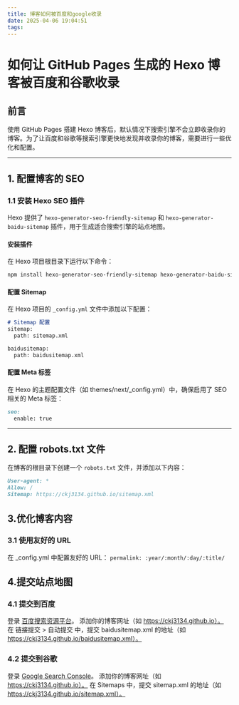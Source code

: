 ```yaml
---
title: 博客如何被百度和google收录
date: 2025-04-06 19:04:51
tags:
---
```


# 如何让 GitHub Pages 生成的 Hexo 博客被百度和谷歌收录

## 前言
使用 GitHub Pages 搭建 Hexo 博客后，默认情况下搜索引擎不会立即收录你的博客。为了让百度和谷歌等搜索引擎更快地发现并收录你的博客，需要进行一些优化和配置。

---

## 1. 配置博客的 SEO

### 1.1 安装 Hexo SEO 插件
Hexo 提供了 `hexo-generator-seo-friendly-sitemap` 和 `hexo-generator-baidu-sitemap` 插件，用于生成适合搜索引擎的站点地图。

#### 安装插件
在 Hexo 项目根目录下运行以下命令：
```bash
npm install hexo-generator-seo-friendly-sitemap hexo-generator-baidu-sitemap --save
```

#### 配置 Sitemap
在 Hexo 项目的 `_config.yml` 文件中添加以下配置：
```markdown
# Sitemap 配置
sitemap:
  path: sitemap.xml

baidusitemap:
  path: baidusitemap.xml
```

#### 配置 Meta 标签
在 Hexo 的主题配置文件（如 themes/next/_config.yml）中，确保启用了 SEO 相关的 Meta 标签：
```markdown
seo:
  enable: true
```

---

## 2. 配置 robots.txt 文件

在博客的根目录下创建一个 `robots.txt` 文件，并添加以下内容：
```markdown
User-agent: *
Allow: /
Sitemap: https://ckj3134.github.io/sitemap.xml
```

## 3.优化博客内容
### 3.1 使用友好的 URL
在 _config.yml 中配置友好的 URL：
`permalink: :year/:month/:day/:title/`

## 4.提交站点地图
### 4.1 提交到百度
登录 [百度搜索资源平台](http://ziyuan.baidu.com/)。
添加你的博客网址（如 https://ckj3134.github.io）。
在 链接提交 > 自动提交 中，提交 baidusitemap.xml 的地址（如 https://ckj3134.github.io/baidusitemap.xml）。
### 4.2 提交到谷歌
登录 [Google Search Console](https://search.google.com/search-console/)。
添加你的博客网址（如 https://ckj3134.github.io）。
在 Sitemaps 中，提交 sitemap.xml 的地址（如 https://ckj3134.github.io/sitemap.xml）。